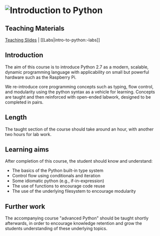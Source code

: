 # ![Introduction to Python](../blob/master/assets/img/GC_Logo_artwork_RGB-LOGO_colour_SMALL.png?raw=true) 

## Teaching Materials

[Teaching Slides](https://gitpitch.com/glblcd/material?p=intro-to-python)
| [[Labs|intro-to-python:-labs]]

## Introduction

The aim of this course is to introduce Python 2.7 as a modern, scalable, dynamic programming language with applicability on small but powerful hardware such as the Raspberry Pi.

We re-introduce core programming concepts such as typing, flow control, and modularity using the python syntax as a vehicle for learning. Concepts are taught and then reinforced with open-ended labwork, designed to be completed in pairs.

## Length
The taught section of the course should take around an hour, with another two hours for lab work.

## Learning aims
After completion of this course, the student should know and understand:
* The basics of the Python built-in type system
* Control flow using conditionals and iteration
* Some idiomatic python (e.g., if-in-expression)
* The use of functions to encourage code reuse
* The use of the underlying filesystem to encourage modularity

## Further work
The accompanying course "advanced Python" should be taught shortly afterwards, in order to encourage knowledge retention and grow the students understanding of these underlying topics.